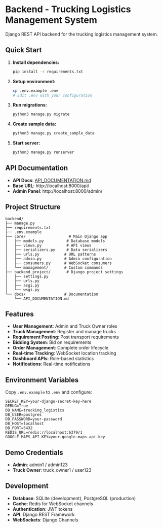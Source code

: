 # Backend - Trucking Logistics Management System

Django REST API backend for the trucking logistics management system.

## Quick Start

1. **Install dependencies:**
   ```bash
   pip install -r requirements.txt
   ```

2. **Setup environment:**
   ```bash
   cp .env.example .env
   # Edit .env with your configuration
   ```

3. **Run migrations:**
   ```bash
   python3 manage.py migrate
   ```

4. **Create sample data:**
   ```bash
   python3 manage.py create_sample_data
   ```

5. **Start server:**
   ```bash
   python3 manage.py runserver
   ```

## API Documentation

- **API Docs**: [API_DOCUMENTATION.md](docs/API_DOCUMENTATION.md)
- **Base URL**: http://localhost:8000/api/
- **Admin Panel**: http://localhost:8000/admin/

## Project Structure

```
backend/
├── manage.py
├── requirements.txt
├── .env.example
├── core/                   # Main Django app
│   ├── models.py          # Database models
│   ├── views.py           # API views
│   ├── serializers.py     # Data serializers
│   ├── urls.py           # URL patterns
│   ├── admin.py          # Admin configuration
│   ├── consumers.py      # WebSocket consumers
│   └── management/       # Custom commands
├── backend_project/       # Django project settings
│   ├── settings.py
│   ├── urls.py
│   ├── asgi.py
│   └── wsgi.py
└── docs/                 # Documentation
    └── API_DOCUMENTATION.md
```

## Features

- **User Management**: Admin and Truck Owner roles
- **Truck Management**: Register and manage trucks
- **Requirement Posting**: Post transport requirements
- **Bidding System**: Bid on requirements
- **Order Management**: Complete order lifecycle
- **Real-time Tracking**: WebSocket location tracking
- **Dashboard APIs**: Role-based statistics
- **Notifications**: Real-time notifications

## Environment Variables

Copy `.env.example` to `.env` and configure:

```env
SECRET_KEY=your-django-secret-key-here
DEBUG=True
DB_NAME=trucking_logistics
DB_USER=postgres
DB_PASSWORD=your-password
DB_HOST=localhost
DB_PORT=5432
REDIS_URL=redis://localhost:6379/1
GOOGLE_MAPS_API_KEY=your-google-maps-api-key
```

## Demo Credentials

- **Admin**: admin1 / admin123
- **Truck Owner**: truck_owner1 / user123

## Development

- **Database**: SQLite (development), PostgreSQL (production)
- **Cache**: Redis for WebSocket channels
- **Authentication**: JWT tokens
- **API**: Django REST Framework
- **WebSockets**: Django Channels
